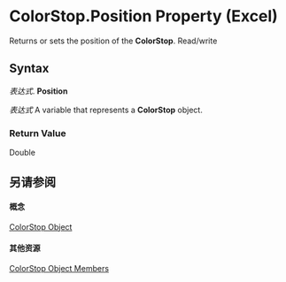 
# ColorStop.Position Property (Excel)

Returns or sets the position of the  **ColorStop**. Read/write


## Syntax

 _表达式_. **Position**

 _表达式_ A variable that represents a **ColorStop** object.


### Return Value

Double


## 另请参阅


#### 概念


[ColorStop Object](43c4d024-8213-5f93-dfa9-229f37e09d9a.md)
#### 其他资源


[ColorStop Object Members](http://msdn.microsoft.com/library/b2ce7445-3ac9-b5c9-95b1-05536b107841%28Office.15%29.aspx)